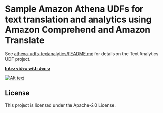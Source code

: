 # Sample Amazon Athena UDFs for text translation and analytics using Amazon Comprehend and Amazon Translate

See [athena-udfs-textanalytics/README.md](athena-udfs-textanalytics/README.md) for details on the Text Analytics UDF project.
  
[**Intro video with demo**](https://www.youtube.com/watch?v=Od7rXG-WMO4)

[![Alt text](https://img.youtube.com/vi/Od7rXG-WMO4/0.jpg)](https://www.youtube.com/watch?v=Od7rXG-WMO4)


## License

This project is licensed under the Apache-2.0 License.
